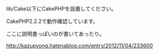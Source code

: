 lib/Cake以下にCakePHPを設置してください。

CakePHP2.2.2で動作確認しています。

ここに説明書っぽいのが書いてあったり。

http://kazupyong.hatenablog.com/entry/2012/11/04/233600